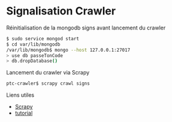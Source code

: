 # Signalisation Crawler

Réinitialisation de la mongodb signs avant lancement du crawler

```bash
$ sudo service mongod start 
$ cd var/lib/mongodb
/var/lib/mongodb$ mongo --host 127.0.0.1:27017
> use db passeTonCode
> db.dropDatabase()
```

Lancement du crawler via Scrapy

```bash
ptc-crawler$ scrapy crawl signs
```

Liens utiles

* [Scrapy](https://doc.scrapy.org/en/latest/)
* [tutorial](https://realpython.com/blog/python/web-scraping-with-scrapy-and-mongodb/)
